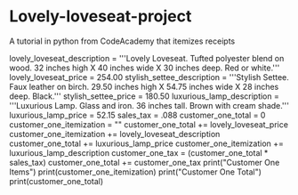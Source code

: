 # Lovely-loveseat-project
A tutorial in python from CodeAcademy that itemizes receipts

lovely_loveseat_description = '''Lovely Loveseat. Tufted polyester blend on wood. 32 inches high X 40 inches wide X 30 inches deep. Red or white.'''
lovely_loveseat_price = 254.00
stylish_settee_description = '''Stylish Settee. Faux leather on birch. 29.50 inches high X 54.75 inches wide X 28 inches deep. Black.'''
stylish_settee_price = 180.50
luxurious_lamp_description = '''Luxurious Lamp. Glass and iron. 36 inches tall. Brown with cream shade.'''
luxurious_lamp_price = 52.15
sales_tax = .088
customer_one_total = 0
customer_one_itemization = ""
customer_one_total += lovely_loveseat_price
customer_one_itemization += lovely_loveseat_description
customer_one_total += luxurious_lamp_price
customer_one_itemization += luxurious_lamp_description
customer_one_tax = (customer_one_total * sales_tax)
customer_one_total += customer_one_tax
print("Customer One Items")
print(customer_one_itemization)
print("Customer One Total")
print(customer_one_total)
